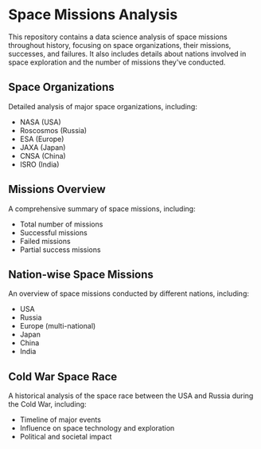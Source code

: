 # Space Missions Analysis

This repository contains a data science analysis of space missions throughout history, focusing on space organizations, their missions, successes, and failures. It also includes details about nations involved in space exploration and the number of missions they've conducted.

## Space Organizations
Detailed analysis of major space organizations, including:
- NASA (USA)
- Roscosmos (Russia)
- ESA (Europe)
- JAXA (Japan)
- CNSA (China)
- ISRO (India)

## Missions Overview
A comprehensive summary of space missions, including:
- Total number of missions
- Successful missions
- Failed missions
- Partial success missions

## Nation-wise Space Missions
An overview of space missions conducted by different nations, including:
- USA
- Russia
- Europe (multi-national)
- Japan
- China
- India

## Cold War Space Race
A historical analysis of the space race between the USA and Russia during the Cold War, including:
- Timeline of major events
- Influence on space technology and exploration
- Political and societal impact
